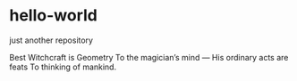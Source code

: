 # hello-world
just another repository

Best Witchcraft is Geometry
To the magician’s mind —
His ordinary acts are feats
To thinking of mankind.
